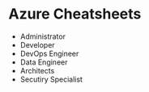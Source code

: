 # Azure Cheatsheets
  
  - Administrator
  - Developer
  - DevOps Engineer
  - Data Engineer
  - Architects
  - Secutiry Specialist
